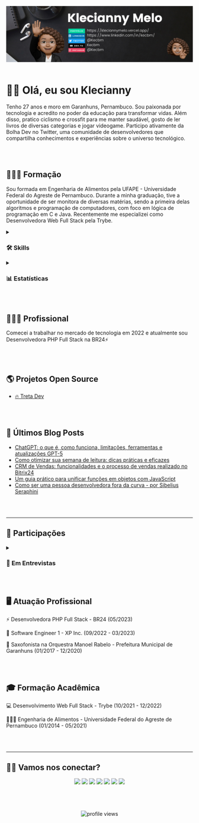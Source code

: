 <img title="Apresentação" alt="Apresentação" src="./assets/Capa.png" />

<br>
<br>

# 👋🏽 Olá, eu sou Klecianny 

Tenho 27 anos e moro em Garanhuns, Pernambuco. Sou paixonada por tecnologia e acredito no poder da educação para transformar vidas. Além disso, pratico ciclismo e crossfit para me manter saudável, gosto de ler livros de diversas categorias e jogar videogame. Participo ativamente da Bolha Dev no Twitter, uma comunidade de desenvolvedores que compartilha conhecimentos e experiências sobre o universo tecnológico.

<br>
<br>

## 👩🏽‍🎓 Formação

Sou formada em Engenharia de Alimentos pela UFAPE - Universidade Federal do Agreste de Pernambuco. Durante a minha graduação, tive a oportunidade de ser monitora de diversas matérias, sendo a primeira delas algoritmos e programação de computadores, com foco em lógica de programação em C e Java. Recentemente me especializei como Desenvolvedora Web Full Stack pela Trybe.

<details>
  <summary><h3>🛠 Skills</h3></summary>
<p>
<div>
<h4>Linguagens</h4>
<img title="C" alt="C" height="40" width="40" src="https://raw.githubusercontent.com/jmnote/z-icons/master/svg/c.svg" />
<img title="Java" alt="Java" height="40" width="40" src="https://cdn.jsdelivr.net/gh/devicons/devicon/icons/java/java-original.svg" />
<img title="HTML" alt="HTML" height="40" width="40" src="https://raw.githubusercontent.com/devicons/devicon/master/icons/html5/html5-original.svg" />
<img title="CSS" alt="CSS" height="40" width="40" src="https://raw.githubusercontent.com/devicons/devicon/master/icons/css3/css3-original.svg" />
<img title="JavaScript" alt="JavaScript" height="40" width="40" src="https://raw.githubusercontent.com/devicons/devicon/master/icons/javascript/javascript-plain.svg" />
<img title="TypeScript" alt="TypeScript" height="40" width="40" src="https://raw.githubusercontent.com/devicons/devicon/master/icons/typescript/typescript-original.svg" />
<img title="Python" alt="Python" height="40" width="40" src="https://cdn.jsdelivr.net/gh/devicons/devicon/icons/python/python-original.svg" />
<img title="C Sharp" alt="C Sharp" width="40" height="40" src="https://raw.githubusercontent.com/devicons/devicon/master/icons/csharp/csharp-original.svg" />
<img title="PHP" alt="PHP" height="40" width="40" src="https://cdn.jsdelivr.net/gh/devicons/devicon/icons/php/php-original.svg" />
  
<br>

<h4>Ferramentas de Utilidade</h4>
<img title="Linux" alt="Linux" width="40" height="40" src="https://raw.githubusercontent.com/devicons/devicon/master/icons/linux/linux-original.svg" />
<img title="Debian" alt="Debian" width="40" height="40" src="https://cdn.jsdelivr.net/gh/devicons/devicon/icons/debian/debian-original.svg" />
<img title="Terminal" alt="Terminal" height="40" width="40" src="https://cdn.svgporn.com/logos/terminal.svg" />
<img title="Git" alt="Git" height="40" width="40" src="https://cdn.jsdelivr.net/gh/devicons/devicon/icons/git/git-original.svg" />
<img title="GitHub" alt="GitHub" height="40" width="40" src="https://cdn.jsdelivr.net/gh/devicons/devicon/icons/github/github-original.svg" />
<img title="NPM" alt="NPM" height="40" width="40" src="https://cdn.jsdelivr.net/gh/devicons/devicon/icons/npm/npm-original-wordmark.svg" />
<img title="Eslint" alt="Eslint" height="40" width="40" src="https://cdn.jsdelivr.net/gh/devicons/devicon/icons/eslint/eslint-original.svg" />
<img title="Vscode" alt="Vscode" height="40" width="40" src="https://cdn.jsdelivr.net/gh/devicons/devicon/icons/vscode/vscode-original.svg" />
<img title="Vercel" alt="Vercel" height="40" width="40" src="https://www.svgrepo.com/show/327408/logo-vercel.svg" />
<img title="Heroku" alt="Heroku" height="40" width="40" src="https://cdn.jsdelivr.net/gh/devicons/devicon/icons/heroku/heroku-plain.svg" />
<img title="Trello" alt="Trello" height="40" width="40" src="https://cdn.jsdelivr.net/gh/devicons/devicon/icons/trello/trello-plain.svg" />
<img title="Jest" alt="Jest" height="40" width="40" src="https://raw.githubusercontent.com/devicons/devicon/master/icons/jest/jest-plain.svg" />
<img title="Docker" alt="Docker" height="40" width="40" src="https://raw.githubusercontent.com/devicons/devicon/master/icons/docker/docker-original.svg" />
<img title="Pytest" alt="Pytest" height="40" width="40" src="https://cdn.jsdelivr.net/gh/devicons/devicon/icons/pytest/pytest-original.svg" />
<img title="Markdown" alt="Markdown" height="40" width="40" src="https://cdn.jsdelivr.net/gh/devicons/devicon/icons/markdown/markdown-original.svg" />
<img title="AWS" alt="AWS" height="40" width="40" src="https://img.icons8.com/color/48/amazon-web-services.png" alt="amazon-web-services"/>
<br>

<h4>Ferramentas Front-end</h4>
<img title="React" alt="React" height="40" width="40" src="https://raw.githubusercontent.com/devicons/devicon/master/icons/react/react-original.svg" />
<img title="Redux" alt="Redux" height="40" width="40" src="https://raw.githubusercontent.com/devicons/devicon/master/icons/redux/redux-original.svg" />
<img title="React Testing Library" alt="React Testing Library" width="40" height="40" src="https://testing-library.com/img/logo-large.png" />
<img title="Bootstrap" alt="Bootstrap" width="40" height="40" src="https://cdn.jsdelivr.net/gh/devicons/devicon/icons/bootstrap/bootstrap-original.svg" />
<img title="Styled Components" alt="Styled Components" height="40" width="40" src="https://avatars.githubusercontent.com/u/20658825?s=200&v=4" />
<img title="Figma" alt="Figma" height="40" width="40" src="https://cdn.jsdelivr.net/gh/devicons/devicon/icons/figma/figma-original.svg" /> 
<br>
  
<h4>Ferramentas Back-end</h4>
<img title="Node.JS" alt="Node.JS" height="40" width="40" src="https://cdn.jsdelivr.net/gh/devicons/devicon/icons/nodejs/nodejs-original.svg" />
<img title="Laravel" alt="Laravel" height="40" width="40" src="https://cdn.jsdelivr.net/gh/devicons/devicon/icons/laravel/laravel-plain.svg" />
<img title="Nest.JS" alt="Nest.JS" height="40" width="40" src="https://cdn.jsdelivr.net/gh/devicons/devicon/icons/nestjs/nestjs-plain.svg" />              
<img title="MySQL" alt="MySQL" height="40" width="40" src="https://cdn.jsdelivr.net/gh/devicons/devicon/icons/mysql/mysql-original.svg" />
<img title="MongoDB" alt="MongoDB" height="40" width="40" src="https://cdn.jsdelivr.net/gh/devicons/devicon/icons/mongodb/mongodb-original.svg" />
<img title="PostgreSQL" alt="PostgreSQL" height="40" width="40" src="https://cdn.jsdelivr.net/gh/devicons/devicon/icons/postgresql/postgresql-original.svg" />
<img title="Express" alt="Express" height="40" width="40" src="https://cdn.jsdelivr.net/gh/devicons/devicon/icons/express/express-original.svg" />
<img title="Sequelize" alt="Sequelize" height="40" width="40" src="https://cdn.jsdelivr.net/gh/devicons/devicon/icons/sequelize/sequelize-original.svg" />
<img title="Mocha" alt="Mocha" height="40" width="40" src="https://cdn.jsdelivr.net/gh/devicons/devicon/icons/mocha/mocha-plain.svg" />
  
</div>
</p>
</details>

<details>
<summary><h3>📊 Estatísticas</h3></summary>
<p>
<div align="center">
<img src="https://github-profile-summary-cards.vercel.app/api/cards/profile-details?username=Kecbm&theme=radical" />
<img src="https://github-readme-stats.vercel.app/api/top-langs?locale=pt-br&hide_title=false&layout=compact&card_width=320&langs_count=10&theme=radical&hide_border=true&username=kecbm" height="183" alt="languages graph"  />
<img src="https://github-readme-stats.vercel.app/api?username=Kecbm&theme=radical&hide_border=true" height="183" />

</div>
</p>
</details>

<br>
<br>

## 👩🏽‍💻 Profissional

Comecei a trabalhar no mercado de tecnologia em 2022 e atualmente sou Desenvolvedora PHP Full Stack na BR24⚡

<br>
<br>

## 🌎 Projetos Open Source

<ul>
<li><a href="https://tretadev.vercel.app/" target="_blank">🔥 Treta Dev</a></li>
</ul>

<br>
<br>

## 📖 Últimos Blog Posts

<ul>
<li><a href="https://br24.io/blog/chatgpt-entenda-como-funciona/" target="_blank">ChatGPT: o que é, como funciona, limitações, ferramentas e atualizações GPT-5</a></li>
<li><a href="https://dev.to/kecbm/como-otimizar-sua-semana-de-leitura-dicas-praticas-e-eficazes-480b" target="_blank">Como otimizar sua semana de leitura: dicas práticas e eficazes</a></li>
<li><a href="https://br24.io/blog/controlar-meu-processo-de-vendas-com-bitrix24-crm/" target="_blank">CRM de Vendas: funcionalidades e o processo de vendas realizado no Bitrix24</a></li>
<li><a href="https://dev.to/kecbm/um-guia-pratico-para-unificar-funcoes-em-objetos-com-javascript-24g0" target="_blank">Um guia prático para unificar funções em objetos com JavaScript</a></li>
<li><a href="https://dev.to/kecbm/como-ser-um-dev-fora-da-curva-por-sseraphini-4og2" target="_blank">Como ser uma pessoa desenvolvedora fora da curva - por Sibelius Seraphini</a></li>
</ul>

<br>
<br>

----

## 🤠 Participações

<details>
<summary><h3>🎥 Em Entrevistas</h3></summary>

😎 <a href="https://g1.globo.com/tecnologia/noticia/2023/05/10/ja-incentivo-meus-filhos-comeco-pode-ser-frustrante-profissionais-contam-como-e-trabalhar-com-programacao.ghtml" target="_blank">Profissionais contam como é trabalhar com programação - Globo</a>
  
🤖 <a href="https://www.youtube.com/watch?v=Tonfpy4eQFY&list=PLw0GGb7tHTHv3gdy39NrOrLh7TrnqjUrL" target="_blank">Série Muito além do código - XP Inc.</a>
  
</details>

<br>
<br>

## 🖥 Atuação Profissional

⚡ Desenvolvedora PHP Full Stack - BR24 (05/2023)

🏦 Software Engineer 1 - XP Inc. (09/2022 - 03/2023)

🎷 Saxofonista na Orquestra Manoel Rabelo - Prefeitura Municipal de Garanhuns (01/2017 - 12/2020)

<br>
<br>

## 🎓 Formação Acadêmica

💻 Desenvolvimento Web Full Stack - Trybe (10/2021 - 12/2022)

👩🏽‍🔬 Engenharia de Alimentos - Universidade Federal do Agreste de Pernambuco (01/2014 - 05/2021)

<br>
<br>

----

## 🤝🏾 Vamos nos conectar?

<div align="center" style="display: inline_block">
<a href="https://kleciannymelo.vercel.app/" target="_blank"><img src="https://img.shields.io/badge/-Portfólio-06D6A0?style=for-the-badge" target="_blank"></a>
<a href="https://www.linkedin.com/in/kecbm/" target="_blank"><img src="https://img.shields.io/badge/-LinkedIn-%230077B5?style=for-the-badge&logo=linkedin&logoColor=white" target="_blank"></a> 
<a href="https://twitter.com/Kecbm" target="_blank"><img src="https://img.shields.io/badge/Twitter-1DA1F2?style=for-the-badge&logo=twitter&logoColor=white" target="_blank"></a>
<a href="https://dev.to/kecbm" target="_blank"><img src="https://img.shields.io/static/v1?message=dev.to&logo=dev.to&label=&color=0A0A0A&logoColor=white&labelColor=&style=for-the-badge" /></a>
<a href="https://www.instagram.com/kecbm/" target="_blank"><img src="https://img.shields.io/badge/-Instagram-%23E4405F?style=for-the-badge&logo=instagram&logoColor=white" target="_blank"></a>
<a href="mailto:kleciannymelo@gmail.com"><img src="https://img.shields.io/badge/Gmail-C00021?style=for-the-badge&logo=gmail&logoColor=white" target="_blank"></a>
<a href="https://www.strava.com/athletes/kecbm"><img src="https://img.shields.io/badge/Strava-FC4C02?style=for-the-badge&logo=strava&logoColor=white" target="_blank" /></a>
</div>

<br>
<br>
<br>
<br>

<div align="center">
  <img src="https://komarev.com/ghpvc/?username=Kecbm" alt="profile views" />
</div>
